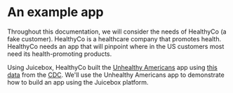 # An example app

Throughout this documentation, we will consider the needs of HealthyCo \(a fake customer\). HealthyCo is a healthcare company that promotes health. HealthyCo needs an app that will pinpoint where in the US customers most need its health-promoting products. 

Using Juicebox, HealthyCo built the [Unhealthy Americans](http://healthyco.juiceboxdata.com/a/unhealthy_americans/) app using [this data](https://docs.google.com/spreadsheets/d/1M3buqwkK6JGWL7LxX-EcNDycCdxnYxYxLD9d_d2CDmI/edit?usp=sharing) from the [CDC](https://chronicdata.cdc.gov/Nutrition-Physical-Activity-and-Obesity/Nutrition-Physical-Activity-and-Obesity-Behavioral/hn4x-zwk7). We'll use the Unhealthy Americans app to demonstrate how to build an app using the Juicebox platform. 



